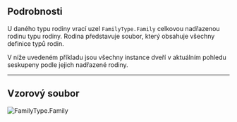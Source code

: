 ## Podrobnosti
U daného typu rodiny vrací uzel `FamilyType.Family` celkovou nadřazenou rodinu typu rodiny. Rodina představuje soubor, který obsahuje všechny definice typů rodin.

V níže uvedeném příkladu jsou všechny instance dveří v aktuálním pohledu seskupeny podle jejich nadřazené rodiny.
___
## Vzorový soubor

![FamilyType.Family](./Revit.Elements.FamilyType.Family_img.jpg)
